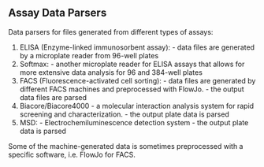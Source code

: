 ## Assay Data Parsers

Data parsers for files generated from different types of assays:
  1. ELISA (Enzyme-linked immunosorbent assay):
    - data files are generated by a microplate reader from 96-well plates
  2. Softmax:
    - another microplate reader for ELISA assays that allows for more extensive
    data analysis for 96 and 384-well plates
  3. FACS (Fluorescence-activated cell sorting):
    - data files are generated by different FACS machines and preprocessed with FlowJo. 
    - the output data files are parsed
  4. Biacore/Biacore4000
    - a molecular interaction analysis system for rapid screening and characterization.
    - the output plate data is parsed
  5. MSD:
    - Electrochemiluminescence detection system
    - the output plate data is parsed

Some of the machine-generated data is sometimes preprocessed with a specific software, i.e. FlowJo for FACS.